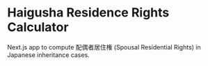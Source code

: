 # Haigusha Residence Rights Calculator

Next.js app to compute 配偶者居住権 (Spousal Residential Rights) in Japanese inheritance cases.
